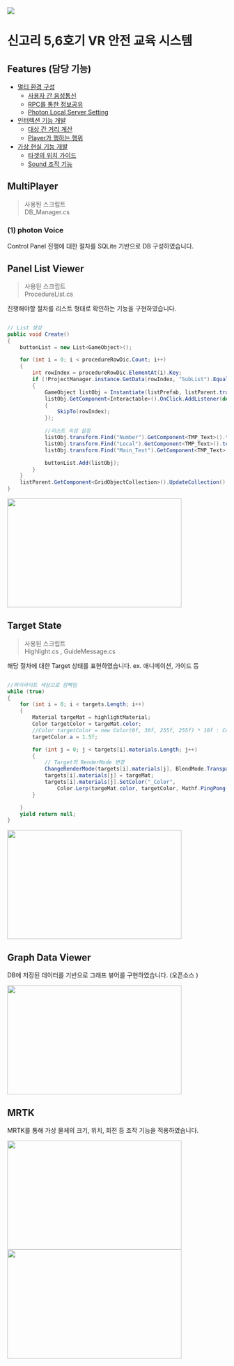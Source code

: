<img src="https://capsule-render.vercel.app/api?type=waving&color=auto&height=200&section=header&text=VR-SafetyEducation&fontSize=80" /> 

# 신고리 5,6호기 VR 안전 교육 시스템

## Features (담당 기능)

-   [멀티 환경 구성](#multiPlayer)
    -  [사용자 간 음성통신](#photon-voice)
    -  [RPC를 통한 정보공유](#multiPlayer)
    -  [Photon Local Server Setting](#multiPlayer)
-   [인터렉션 기능 개발](#panel-list-viewer)
    -  [대상 간 거리 계산](#multiPlayer)
    -  [Player가 행하는 행위](#multiPlayer)
-   [가상 현실 기능 개발](#target-state)
    -  [타겟의 위치 가이드](#multiPlayer)
    -  [Sound 조작 기능](#multiPlayer)
    
## MultiPlayer

>사용된 스크립트<br/>
> DB_Manager.cs

### (1) photon Voice
Control Panel 진행에 대한 절차를 SQLite 기반으로 DB 구성하였습니다.

## Panel List Viewer

>사용된 스크립트<br/>
> ProcedureList.cs

진행해야할 절차를 리스트 형태로 확인하는 기능을 구현하였습니다.

```c#

// List 생성
public void Create()
{
    buttonList = new List<GameObject>();

    for (int i = 0; i < procedureRowDic.Count; i++)
    {
        int rowIndex = procedureRowDic.ElementAt(i).Key;
        if (!ProjectManager.instance.GetData(rowIndex, "SubList").Equals("TRUE"))
        {
            GameObject listObj = Instantiate(listPrefab, listParent.transform);
            listObj.GetComponent<Interactable>().OnClick.AddListener(delegate
            {
                SkipTo(rowIndex);
            });

            //리스트 속성 설정
            listObj.transform.Find("Number").GetComponent<TMP_Text>().text = (i + 1).ToString("000") + ". ";
            listObj.transform.Find("Local").GetComponent<TMP_Text>().text = "[ " + ProjectManager.instance.GetData(rowIndex, "Location") + " ]";
            listObj.transform.Find("Main_Text").GetComponent<TMP_Text>().text = procedureRowDic.ElementAt(i).Value;

            buttonList.Add(listObj);
        }
    }
    listParent.GetComponent<GridObjectCollection>().UpdateCollection(); //Grid 정렬 갱신
}
```
<img src="https://user-images.githubusercontent.com/47016363/217998078-331fba74-9df0-4c51-ac18-9ff4d9780b5e.png"  width="400" height="250"/>

## Target State

>사용된 스크립트<br/>
> Highlight.cs , GuideMessage.cs 

해당 절차에 대한 Target 상태를 표현하였습니다. ex. 애니메이션, 가이드 등 

```c#

//하이라이트 색상으로 깜빡임 
while (true)
{
    for (int i = 0; i < targets.Length; i++)
    {
        Material targeMat = highlightMaterial;
        Color targetColor = targeMat.color;
        //Color targetColor = new Color(0f, 30f, 255f, 255f) * 10f : Color.white * 200f;
        targetColor.a = 1.5f;

        for (int j = 0; j < targets[i].materials.Length; j++)
        {
            // Target의 RenderMode 변경 
            ChangeRenderMode(targets[i].materials[j], BlendMode.Transparent);
            targets[i].materials[j] = targeMat;
            targets[i].materials[j].SetColor("_Color",
                Color.Lerp(targeMat.color, targetColor, Mathf.PingPong(Time.time, 1.5f)));
        }

    }
    yield return null;
}


```
<img src="https://user-images.githubusercontent.com/47016363/217998187-0a5727b9-833d-4189-af01-abc630d038c0.png"  width="400" height="250"/>

## Graph Data Viewer

DB에 저장된 데이터를 기반으로 그래프 뷰어를 구현하였습니다. (오픈소스 )

<img src="https://user-images.githubusercontent.com/47016363/217997541-07d916e2-a315-4baa-97a3-63c46751ec48.png"  width="400" height="250"/>

## MRTK

MRTK를 통해 가상 물체의 크기, 위치, 회전 등 조작 기능을 적용하였습니다.

<img src="https://user-images.githubusercontent.com/47016363/217986555-00894438-ebaa-4e50-9ef7-49df1b70e041.png"  width="400" height="250"/>
<img src="https://user-images.githubusercontent.com/47016363/217989203-7a7d481d-4426-46e0-8399-3153e20877ce.png"  width="400" height="250"/>

